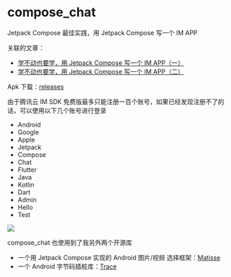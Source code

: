 # compose_chat

Jetpack Compose 最佳实践，用 Jetpack Compose 写一个 IM APP

关联的文章：

- [学不动也要学，用 Jetpack Compose 写一个 IM APP（一）](https://juejin.cn/post/6991429231821684773)
- [学不动也要学，用 Jetpack Compose 写一个 IM APP（二）](https://juejin.cn/post/7028397244894330917)

Apk 下载：[releases](https://github.com/leavesCZY/compose_chat/releases)

由于腾讯云 IM SDK 免费版最多只能注册一百个账号，如果已经发现注册不了的话，可以使用以下几个账号进行登录

- Android
- Google
- Apple
- Jetpack
- Compose
- Chat
- Flutter
- Java
- Kotlin
- Dart
- Admin
- Hello
- Test

![](https://github.com/leavesCZY/compose_chat/assets/30774063/574e4b26-550f-4888-9aa0-c9cc5121525a)

compose_chat 也使用到了我另外两个开源库

- 一个用 Jetpack Compose 实现的 Android 图片/视频 选择框架：[Matisse](https://github.com/leavesCZY/Matisse)
- 一个 Android 字节码插桩库：[Trace](https://github.com/leavesCZY/Trace)